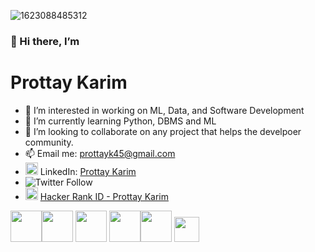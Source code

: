 ![1623088485312](https://user-images.githubusercontent.com/70666023/122691198-7fab4400-d271-11eb-9f4b-d4c8324bb38b.jpg)

### 👋 Hi there, I’m
# Prottay Karim
- 👀 I’m interested in working on  ML, Data, and Software Development
- 🌱 I’m currently learning Python, DBMS and ML
- 🚀 I’m looking to collaborate on any project that helps the develpoer community.  
- 📫 Email me: [prottayk45@gmail.com](prottayk45@gmail.com)
- <img height = "20" src="https://upload.wikimedia.org/wikipedia/commons/e/e9/Linkedin_icon.svg">  LinkedIn: [Prottay Karim](https://www.linkedin.com/in/prottayk)
- ![Twitter Follow](https://img.shields.io/twitter/follow/karim_prottay?style=social)
- <img height = "20" src="https://camo.githubusercontent.com/898f94be504f7baf1ddb0a2811152dab61cfd723e683b6947be9ffa3c879ccc4/68747470733a2f2f75706c6f61642e77696b696d656469612e6f72672f77696b6970656469612f636f6d6d6f6e732f362f36352f4861636b657252616e6b5f6c6f676f2e706e67"> [Hacker Rank ID - Prottay Karim](https://www.hackerrank.com/prottayk45)


<img height = "50" src="https://www.python.org/static/opengraph-icon-200x200.png"><img height = "50" src="https://1000logos.net/wp-content/uploads/2020/08/Django-Logo.png"> <img height = "50" src="https://www.oracle.com/a/ocom/img/cb71-java-logo.png"> <img height = "50" src="https://upload.wikimedia.org/wikipedia/commons/thumb/6/61/HTML5_logo_and_wordmark.svg/1200px-HTML5_logo_and_wordmark.svg.png"><img height = "50" src="https://upload.wikimedia.org/wikipedia/commons/thumb/d/d5/CSS3_logo_and_wordmark.svg/1200px-CSS3_logo_and_wordmark.svg.png">                                                <img height = "40" src="https://www.w3schools.com/whatis/img_js.png">
<!---
prottayislive/prottayislive is your go to connect with me!
--->
